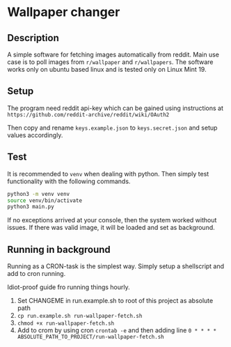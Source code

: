 # Wallpaper changer

## Description
A simple software for fetching images automatically from reddit. Main use case is to poll images from `r/wallpaper` and `r/wallpapers`.
The software works only on ubuntu based linux and is tested only on Linux Mint 19.

## Setup

The program need reddit api-key which can be gained using instructions at `https://github.com/reddit-archive/reddit/wiki/OAuth2`

Then copy and rename `keys.example.json` to `keys.secret.json` and setup values accordingly.

## Test

It is recommended to `venv` when dealing with python. Then simply test functionality with the following commands.
```sh
python3 -m venv venv
source venv/bin/activate
python3 main.py
```

If no exceptions arrived at your console, then the system worked without issues. 
If there was valid image, it will be loaded and set as background.

## Running in background

Running as a CRON-task is the simplest way. Simply setup a shellscript and add to cron running.

Idiot-proof guide fro running things hourly.

1) Set CHANGEME in run.example.sh to root of this project as absolute path
2) `cp run.example.sh run-wallpaper-fetch.sh`
3) `chmod +x run-wallpaper-fetch.sh`
4) Add to crom by using cron `crontab -e` and then adding line `0 * * * *  ABSOLUTE_PATH_TO_PROJECT/run-wallpaper-fetch.sh`
